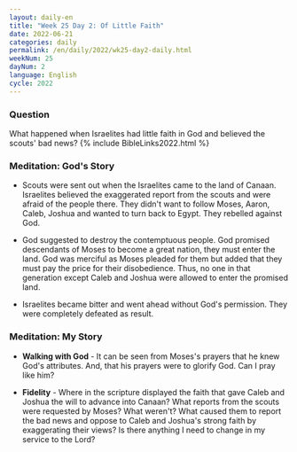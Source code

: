 ```yaml
---
layout: daily-en
title: "Week 25 Day 2: Of Little Faith"
date: 2022-06-21
categories: daily
permalink: /en/daily/2022/wk25-day2-daily.html
weekNum: 25
dayNum: 2
language: English
cycle: 2022
---
```

### Question     
What happened when Israelites had little faith in God and believed the scouts' bad news?
{% include BibleLinks2022.html %} 

### Meditation: God's Story   
+ Scouts were sent out when the Israelites came to the land of Canaan. Israelites believed the exaggerated report from the scouts and were afraid of the people there. They didn't want to follow Moses, Aaron, Caleb, Joshua and wanted to turn back to Egypt. They rebelled against God. 

+ God suggested to destroy the contemptuous people. God promised descendants of Moses to become a great nation, they must enter the land. God was merciful as Moses pleaded for them but added that they must pay the price for their disobedience. Thus, no one in that generation except Caleb and Joshua were allowed to enter the promised land. 

+ Israelites became bitter and went ahead without God's permission. They were completely defeated as result. 

### Meditation: My Story   
+ **Walking with God** - It can be seen from Moses's prayers that he knew God's attributes. And, that his prayers were to glorify God. Can I pray like him? 

+ **Fidelity** - Where in the scripture displayed the faith that gave Caleb and Joshua the will to advance into Canaan? What reports from the scouts were requested by Moses? What weren't? What caused them to report the bad news and oppose to Caleb and Joshua's strong faith by exaggerating their views? Is there anything I need to change in my service to the Lord? 
